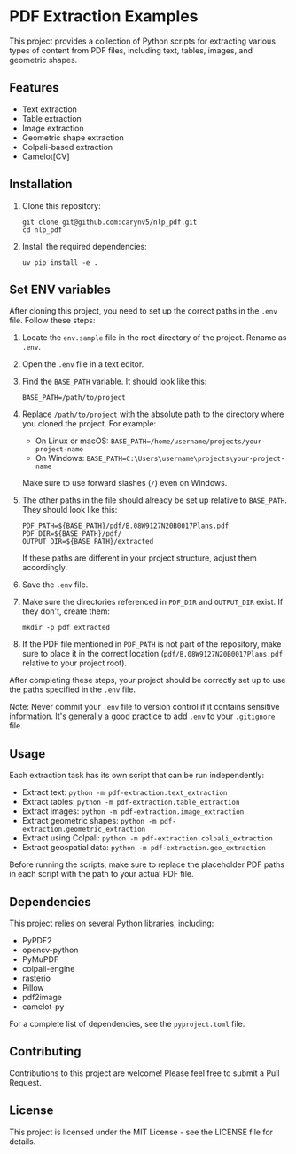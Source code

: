 # PDF Extraction Examples

This project provides a collection of Python scripts for extracting various types of content from PDF files, including text, tables, images, and geometric shapes.

## Features

- Text extraction
- Table extraction
- Image extraction
- Geometric shape extraction
- Colpali-based extraction
- Camelot[CV]

## Installation

1. Clone this repository:
   ```
   git clone git@github.com:carynv5/nlp_pdf.git
   cd nlp_pdf
   ```

2. Install the required dependencies:
   ```
   uv pip install -e .
   ```


## Set ENV variables

After cloning this project, you need to set up the correct paths in the `.env` file. Follow these steps:

1. Locate the `env.sample` file in the root directory of the project. Rename as `.env`.

2. Open the `.env` file in a text editor.

3. Find the `BASE_PATH` variable. It should look like this:

   ```
   BASE_PATH=/path/to/project
   ```

4. Replace `/path/to/project` with the absolute path to the directory where you cloned the project. For example:

   - On Linux or macOS: `BASE_PATH=/home/username/projects/your-project-name`
   - On Windows: `BASE_PATH=C:\Users\username\projects\your-project-name`

   Make sure to use forward slashes (`/`) even on Windows.

5. The other paths in the file should already be set up relative to `BASE_PATH`. They should look like this:

   ```
   PDF_PATH=${BASE_PATH}/pdf/B.08W9127N20B0017Plans.pdf
   PDF_DIR=${BASE_PATH}/pdf/
   OUTPUT_DIR=${BASE_PATH}/extracted
   ```

   If these paths are different in your project structure, adjust them accordingly.

6. Save the `.env` file.

7. Make sure the directories referenced in `PDF_DIR` and `OUTPUT_DIR` exist. If they don't, create them:

   ```
   mkdir -p pdf extracted
   ```

8. If the PDF file mentioned in `PDF_PATH` is not part of the repository, make sure to place it in the correct location (`pdf/B.08W9127N20B0017Plans.pdf` relative to your project root).

After completing these steps, your project should be correctly set up to use the paths specified in the `.env` file.

Note: Never commit your `.env` file to version control if it contains sensitive information. It's generally a good practice to add `.env` to your `.gitignore` file.


## Usage

Each extraction task has its own script that can be run independently:

- Extract text: `python -m pdf-extraction.text_extraction`
- Extract tables: `python -m pdf-extraction.table_extraction`
- Extract images: `python -m pdf-extraction.image_extraction`
- Extract geometric shapes: `python -m pdf-extraction.geometric_extraction`
- Extract using Colpali: `python -m pdf-extraction.colpali_extraction`
- Extract geospatial data: `python -m pdf-extraction.geo_extraction`

Before running the scripts, make sure to replace the placeholder PDF paths in each script with the path to your actual PDF file.

## Dependencies

This project relies on several Python libraries, including:

- PyPDF2
- opencv-python
- PyMuPDF
- colpali-engine
- rasterio
- Pillow
- pdf2image
- camelot-py

For a complete list of dependencies, see the `pyproject.toml` file.

## Contributing

Contributions to this project are welcome! Please feel free to submit a Pull Request.

## License

This project is licensed under the MIT License - see the LICENSE file for details.
